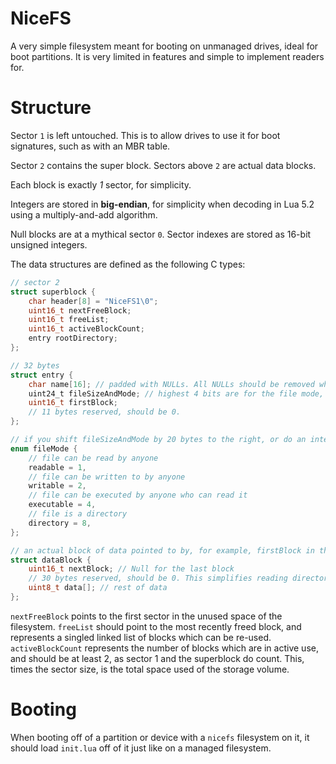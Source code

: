 # NiceFS

A very simple filesystem meant for booting on unmanaged drives, ideal for boot partitions.
It is very limited in features and simple to implement readers for.

# Structure

Sector `1` is left untouched. This is to allow drives to use it for boot signatures, such as with an MBR table.

Sector `2` contains the super block.
Sectors above `2` are actual data blocks.

Each block is exactly *1* sector, for simplicity.

Integers are stored in **big-endian**, for simplicity when decoding in Lua 5.2 using a multiply-and-add algorithm.

Null blocks are at a mythical sector `0`.
Sector indexes are stored as 16-bit unsigned integers.

The data structures are defined as the following C types:
```c
// sector 2
struct superblock {
    char header[8] = "NiceFS1\0";
    uint16_t nextFreeBlock;
    uint16_t freeList;
    uint16_t activeBlockCount;
    entry rootDirectory;
};

// 32 bytes
struct entry {
    char name[16]; // padded with NULLs. All NULLs should be removed when reading out the name of the file.
    uint24_t fileSizeAndMode; // highest 4 bits are for the file mode, more on that later
    uint16_t firstBlock;
    // 11 bytes reserved, should be 0.
};

// if you shift fileSizeAndMode by 20 bytes to the right, or do an integer division by 2^20, you'll get a 4-bit fileMode
enum fileMode {
    // file can be read by anyone
    readable = 1,
    // file can be written to by anyone
    writable = 2,
    // file can be executed by anyone who can read it
    executable = 4,
    // file is a directory
    directory = 8,
};

// an actual block of data pointed to by, for example, firstBlock in the data.
struct dataBlock {
    uint16_t nextBlock; // Null for the last block
    // 30 bytes reserved, should be 0. This simplifies reading directories as it makes the blocks fit an even amount of entries.
    uint8_t data[]; // rest of data
};
```

`nextFreeBlock` points to the first sector in the unused space of the filesystem. `freeList` should point to the most recently freed block, and represents a
singled linked list of blocks which can be re-used. `activeBlockCount` represents the number of blocks which are in active use, and should be at least 2, as
sector 1 and the superblock do count. This, times the sector size, is the total space used of the storage volume.

# Booting

When booting off of a partition or device with a `nicefs` filesystem on it, it should load `init.lua` off of it just like on a managed filesystem.
